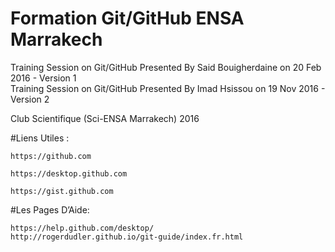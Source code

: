# Formation Git/GitHub ENSA Marrakech
Training Session on Git/GitHub Presented By Said Bouigherdaine on 20 Feb 2016 - Version 1</br>
Training Session on Git/GitHub Presented By Imad Hsissou on 19 Nov 2016 - Version 2

Club Scientifique (Sci-ENSA Marrakech) 2016

#Liens Utiles :

    https://github.com

    https://desktop.github.com

    https://gist.github.com

#Les Pages D’Aide:

    https://help.github.com/desktop/
    http://rogerdudler.github.io/git-guide/index.fr.html

